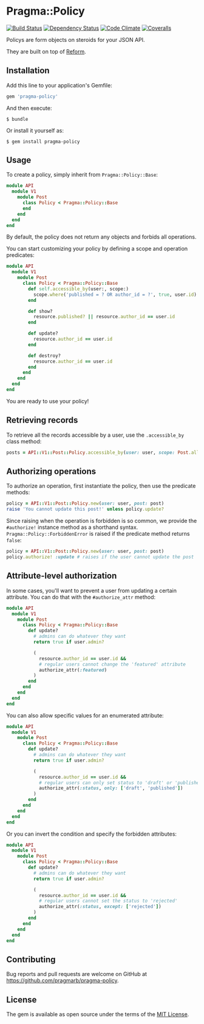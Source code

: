 # Pragma::Policy

[![Build Status](https://img.shields.io/travis/pragmarb/pragma-policy.svg?maxAge=3600&style=flat-square)](https://travis-ci.org/pragmarb/pragma-policy)
[![Dependency Status](https://img.shields.io/gemnasium/pragmarb/pragma-policy.svg?maxAge=3600&style=flat-square)](https://gemnasium.com/github.com/pragmarb/pragma-policy)
[![Code Climate](https://img.shields.io/codeclimate/github/pragmarb/pragma-policy.svg?maxAge=3600&style=flat-square)](https://codeclimate.com/github/pragmarb/pragma-policy)
[![Coveralls](https://img.shields.io/coveralls/pragmarb/pragma-policy.svg?maxAge=3600&style=flat-square)](https://coveralls.io/github/pragmarb/pragma-policy)

Policys are form objects on steroids for your JSON API.

They are built on top of [Reform](https://github.com/apotonick/reform).

## Installation

Add this line to your application's Gemfile:

```ruby
gem 'pragma-policy'
```

And then execute:

```console
$ bundle
```

Or install it yourself as:

```console
$ gem install pragma-policy
```

## Usage

To create a policy, simply inherit from `Pragma::Policy::Base`:

```ruby
module API
  module V1
    module Post
      class Policy < Pragma::Policy::Base
      end
    end
  end
end
```

By default, the policy does not return any objects and forbids all operations.

You can start customizing your policy by defining a scope and operation predicates:

```ruby
module API
  module V1
    module Post
      class Policy < Pragma::Policy::Base
        def self.accessible_by(user:, scope:)
          scope.where('published = ? OR author_id = ?', true, user.id)
        end

        def show?
          resource.published? || resource.author_id == user.id
        end

        def update?
          resource.author_id == user.id
        end

        def destroy?
          resource.author_id == user.id
        end
      end
    end
  end
end
```

You are ready to use your policy!

## Retrieving records

To retrieve all the records accessible by a user, use the `.accessible_by` class method:

```ruby
posts = API::V1::Post::Policy.accessible_by(user: user, scope: Post.all)
```

## Authorizing operations

To authorize an operation, first instantiate the policy, then use the predicate methods:

```ruby
policy = API::V1::Post::Policy.new(user: user, post: post)
raise 'You cannot update this post!' unless policy.update?
```

Since raising when the operation is forbidden is so common, we provide the `#authorize!` instance
method as a shorthand syntax. `Pragma::Policy::ForbiddenError` is raised if the predicate method
returns `false`:

```ruby
policy = API::V1::Post::Policy.new(user: user, post: post)
policy.authorize! :update # raises if the user cannot update the post
```

## Attribute-level authorization

In some cases, you'll want to prevent a user from updating a certain attribute. You can do that with
the `#authorize_attr` method:

```ruby
module API
  module V1
    module Post
      class Policy < Pragma::Policy::Base
        def update?
          # admins can do whatever they want
          return true if user.admin?

          (
            resource.author_id == user.id &&
            # regular users cannot change the 'featured' attribute
            authorize_attr(:featured)
          )
        end
      end
    end
  end
end
```

You can also allow specific values for an enumerated attribute:

```ruby
module API
  module V1
    module Post
      class Policy < Pragma::Policy::Base
        def update?
          # admins can do whatever they want
          return true if user.admin?

          (
            resource.author_id == user.id &&
            # regular users can only set status to 'draft' or 'published'
            authorize_attr(:status, only: ['draft', 'published'])
          )
        end
      end
    end
  end
end
```

Or you can invert the condition and specify the forbidden attributes:

```ruby
module API
  module V1
    module Post
      class Policy < Pragma::Policy::Base
        def update?
          # admins can do whatever they want
          return true if user.admin?

          (
            resource.author_id == user.id &&
            # regular users cannot set the status to 'rejected'
            authorize_attr(:status, except: ['rejected'])
          )
        end
      end
    end
  end
end
```

## Contributing

Bug reports and pull requests are welcome on GitHub at https://github.com/pragmarb/pragma-policy.

## License

The gem is available as open source under the terms of the [MIT License](http://opensource.org/licenses/MIT).
